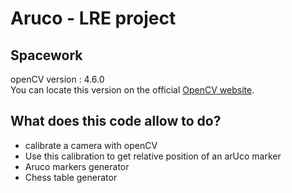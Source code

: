 # Aruco - LRE project

## Spacework

openCV version : 4.6.0  
You can locate this version on the official [OpenCV website](https://opencv.org/releases/).

## What does this code allow to do? 

- calibrate a camera with openCV 
- Use this calibration to get relative position of an arUco marker
- Aruco markers generator
- Chess table generator